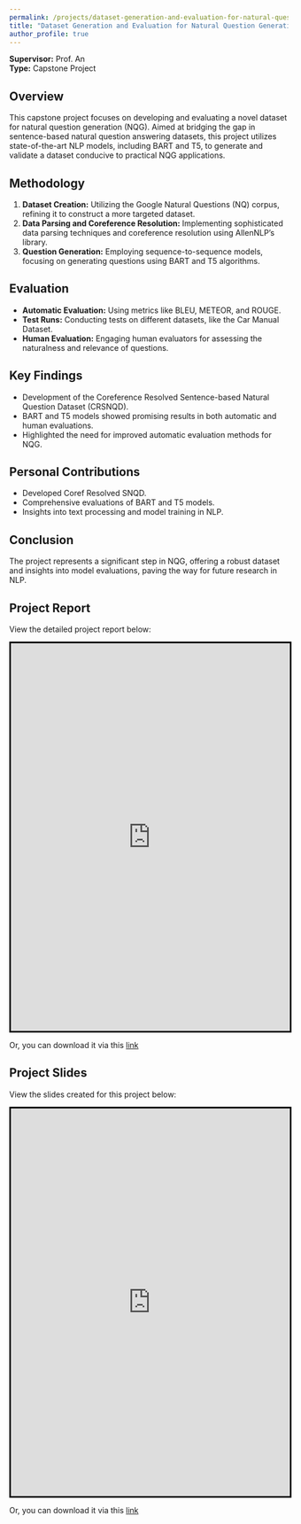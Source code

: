 ```yaml
---
permalink: /projects/dataset-generation-and-evaluation-for-natural-question-generation
title: "Dataset Generation and Evaluation for Natural Question Generation"
author_profile: true
---
```


**Supervisor:** Prof. An  
**Type:** Capstone Project

## Overview
This capstone project focuses on developing and evaluating a novel dataset for natural question generation (NQG). Aimed at bridging the gap in sentence-based natural question answering datasets, this project utilizes state-of-the-art NLP models, including BART and T5, to generate and validate a dataset conducive to practical NQG applications.

## Methodology
1. **Dataset Creation:** Utilizing the Google Natural Questions (NQ) corpus, refining it to construct a more targeted dataset.
2. **Data Parsing and Coreference Resolution:** Implementing sophisticated data parsing techniques and coreference resolution using AllenNLP’s library.
3. **Question Generation:** Employing sequence-to-sequence models, focusing on generating questions using BART and T5 algorithms.

## Evaluation
- **Automatic Evaluation:** Using metrics like BLEU, METEOR, and ROUGE.
- **Test Runs:** Conducting tests on different datasets, like the Car Manual Dataset.
- **Human Evaluation:** Engaging human evaluators for assessing the naturalness and relevance of questions.

## Key Findings
- Development of the Coreference Resolved Sentence-based Natural Question Dataset (CRSNQD).
- BART and T5 models showed promising results in both automatic and human evaluations.
- Highlighted the need for improved automatic evaluation methods for NQG.

## Personal Contributions
- Developed Coref Resolved SNQD.
- Comprehensive evaluations of BART and T5 models.
- Insights into text processing and model training in NLP.

## Conclusion
The project represents a significant step in NQG, offering a robust dataset and insights into model evaluations, paving the way for future research in NLP.

## Project Report
View the detailed project report below:

<iframe src="https://docs.google.com/viewer?embedded=true&url=https://raw.githubusercontent.com/razaviah/razaviah.github.io/master/files/EECS4088-Final-Project-Report.pdf" width="100%" height="700px" style="border:3px solid black;"></iframe>

Or, you can download it via this [link](https://raw.githubusercontent.com/razaviah/razaviah.github.io/master/files/EECS4088-Final-Project-Report.pdf)

## Project Slides
View the slides created for this project below:

<iframe src="https://docs.google.com/viewer?embedded=true&url=https://raw.githubusercontent.com/razaviah/razaviah.github.io/master/files/EECS4088-Final-Project-Report.pdf" width="100%" height="700px" style="border:3px solid black;"></iframe>

Or, you can download it via this [link](https://raw.githubusercontent.com/razaviah/razaviah.github.io/master/files/EECS4088-Final-Project-Report.pdf)